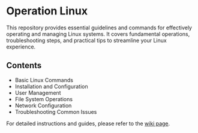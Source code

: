 # Operation Linux

This repository provides essential guidelines and commands for effectively operating and managing Linux systems. It covers fundamental operations, troubleshooting steps, and practical tips to streamline your Linux experience.

## Contents

* Basic Linux Commands
* Installation and Configuration
* User Management
* File System Operations
* Network Configuration
* Troubleshooting Common Issues

For detailed instructions and guides, please refer to the [wiki page](https://github.com/Gowtham-Mahendran/operation_linux/wiki).
